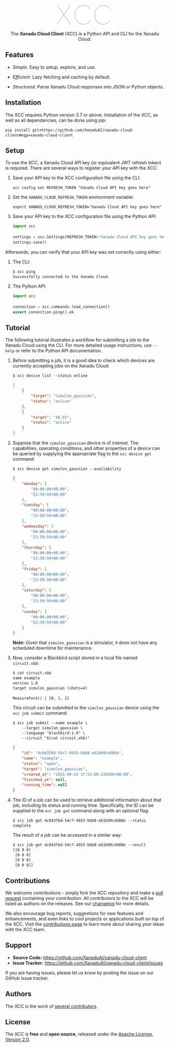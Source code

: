 <p align="center">
  <img height=65 alt="XCC" src="docs/_static/xcc_title.svg">
</p>

<p align="center">
  The <b>Xanadu Cloud Client</b> (XCC) is a Python API and CLI for the Xanadu Cloud.
</p>

## Features

- *Simple*. Easy to setup, explore, and use.

- *Efficient*. Lazy fetching and caching by default.

- *Structured*. Parse Xanadu Cloud responses into JSON or Python objects.

## Installation

The XCC requires Python version 3.7 or above. Installation of the XCC, as well
as all dependencies, can be done using pip:

```console
pip install git+https://github.com/XanaduAI/xanadu-cloud-client#egg=xanadu-cloud-client
```

## Setup

To use the XCC, a Xanadu Cloud API key (or equivalent JWT refresh token) is
required. There are several ways to register your API key with the XCC:

1. Save your API key to the XCC configuration file using the CLI:
    ```console
    xcc config set REFRESH_TOKEN "Xanadu Cloud API key goes here"
    ```

2. Set the `XANADU_CLOUD_REFRESH_TOKEN` environment variable:
    ```console
    export XANADU_CLOUD_REFRESH_TOKEN="Xanadu Cloud API key goes here"
    ```

3. Save your API key to the XCC configuration file using the Python API:
    ```python
    import xcc

    settings = xcc.Settings(REFRESH_TOKEN="Xanadu Cloud API key goes here")
    settings.save()
    ```

Afterwards, you can verify that your API key was set correctly using either:

1. The CLI:
    ```console
    $ xcc ping
    Successfully connected to the Xanadu Cloud.
    ```

2. The Python API:
    ```python
    import xcc

    connection = xcc.commands.load_connection()
    assert connection.ping().ok
    ```

## Tutorial

The following tutorial illustrates a workflow for submitting a job to the Xanadu
Cloud using the CLI. For more detailed usage instructions, use `--help` or refer
to the Python API documentation.

1.  Before submitting a job, it is a good idea to check which devices are
    currently accepting jobs on the Xanadu Cloud:

    ```console
    $ xcc device list --status online
    ```
    ```json
    [
        {
            "target": "simulon_gaussian",
            "status": "online"
        },
        {
            "target": "X8_01",
            "status": "online"
        }
    ]
    ```

2.  Suppose that the `simulon_gaussian` device is of interest. The capabilities,
    operating conditions, and other properties of a device can be queried by
    supplying the appropriate flag to the `xcc device get` command:

    ```console
    $ xcc device get simulon_gaussian --availability
    ```
    ```json
    {
        "monday": [
            "00:00:00+00:00",
            "23:59:59+00:00"
        ],
        "tuesday": [
            "00:00:00+00:00",
            "23:59:59+00:00"
        ],
        "wednesday": [
            "00:00:00+00:00",
            "23:59:59+00:00"
        ],
        "thursday": [
            "00:00:00+00:00",
            "23:59:59+00:00"
        ],
        "friday": [
            "00:00:00+00:00",
            "23:59:59+00:00"
        ],
        "saturday": [
            "00:00:00+00:00",
            "23:59:59+00:00"
        ],
        "sunday": [
            "00:00:00+00:00",
            "23:59:59+00:00"
        ]
    }
    ```

    **Note:** Given that `simulon_gaussian` is a simulator, it does not have
    any scheduled downtime for maintenance.

3.  Now, consider a Blackbird script stored in a local file named `circuit.xbb`:

    ```console
    $ cat circuit.xbb
    name example
    version 1.0
    target simulon_gaussian (shots=4)

    MeasureFock() | [0, 1, 2]
    ```

    This circuit can be submitted to the `simulon_gaussian` device using the
    `xcc job submit` command:

    ```console
    $ xcc job submit --name example \
        --target simulon_gaussian \
        --language "blackbird:1.0" \
        --circuit "$(cat circuit.xbb)"
    ```
    ```json
    {
        "id": "4c043f6d-54c7-4915-bbb8-eb1b99c4d88e",
        "name": "example",
        "status": "open",
        "target": "simulon_gaussian",
        "created_at": "2021-09-24 17:52:00.532938+00:00",
        "finished_at": null,
        "running_time": null
    }
    ```

4.  The ID of a job can be used to retrieve additional information about that
    job, including its status and running time. Specifically, the ID can be
    supplied to the `xcc job get` command along with an optional flag:

    ```console
    $ xcc job get 4c043f6d-54c7-4915-bbb8-eb1b99c4d88e --status
    complete
    ```

    The result of a job can be accessed in a similar way:

    ```console
    $ xcc job get 4c043f6d-54c7-4915-bbb8-eb1b99c4d88e --result
    [[0 0 0]
     [0 0 0]
     [0 0 0]
     [0 0 0]]
    ```
## Contributions

We welcome contributions - simply fork the XCC repository and make a [pull
request](https://help.github.com/articles/about-pull-requests/) containing your
contribution. All contributors to the XCC will be listed as authors on the
releases. See our [changelog](.github/CHANGELOG.md) for more details.

We also encourage bug reports, suggestions for new features and enhancements,
and even links to cool projects or applications built on top of the XCC. Visit
the [contributions page](.github/CONTRIBUTING.md) to learn more about sharing
your ideas with the XCC team.

## Support

- **Source Code:** https://github.com/XanaduAI/xanadu-cloud-client
- **Issue Tracker:** https://github.com/XanaduAI/xanadu-cloud-client/issues

If you are having issues, please let us know by posting the issue on our GitHub
issue tracker.

## Authors

The XCC is the work of [several contributors](https://github.com/XanaduAI/xir/graphs/contributors).

## License

The XCC is **free** and **open source**, released under the
[Apache License, Version 2.0](https://www.apache.org/licenses/LICENSE-2.0).
